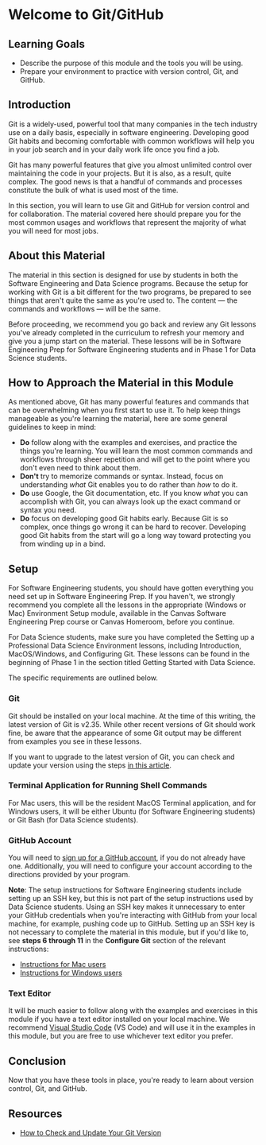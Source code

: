 # Welcome to Git/GitHub

## Learning Goals

- Describe the purpose of this module and the tools you will be using.
- Prepare your environment to practice with version control, Git, and GitHub.

## Introduction

Git is a widely-used, powerful tool that many companies in the tech industry use
on a daily basis, especially in software engineering. Developing good Git habits
and becoming comfortable with common workflows will help you in your job search
and in your daily work life once you find a job.

Git has many powerful features that give you almost unlimited control over
maintaining the code in your projects. But it is also, as a result, quite
complex. The good news is that a handful of commands and processes constitute
the bulk of what is used most of the time.

In this section, you will learn to use Git and GitHub for version control and
for collaboration. The material covered here should prepare you for the most
common usages and workflows that represent the majority of what you will
need for most jobs.

## About this Material

The material in this section is designed for use by students in both the
Software Engineering and Data Science programs. Because the setup for working
with Git is a bit different for the two programs, be prepared to see things that
aren't quite the same as you're used to. The content — the commands and
workflows — will be the same.

Before proceeding, we recommend you go back and review any Git lessons you've
already completed in the curriculum to refresh your memory and give you a jump
start on the material. These lessons will be in Software Engineering Prep for
Software Engineering students and in Phase 1 for Data Science students.

## How to Approach the Material in this Module

As mentioned above, Git has many powerful features and commands that can be
overwhelming when you first start to use it. To help keep things manageable as
you're learning the material, here are some general guidelines to keep in mind:

- **Do** follow along with the examples and exercises, and practice the things
  you're learning. You will learn the most common commands and workflows through
  sheer repetition and will get to the point where you don't even need to think
  about them.
- **Don't** try to memorize commands or syntax. Instead, focus on understanding
  _what_ Git enables you to do rather than _how_ to do it.
- **Do** use Google, the Git documentation, etc. If you know _what_ you can
  accomplish with Git, you can always look up the exact command or syntax you
  need.
- **Do** focus on developing good Git habits early. Because Git is so complex,
  once things go wrong it can be hard to recover. Developing good Git habits
  from the start will go a long way toward protecting you from winding up in a
  bind.

## Setup

For Software Engineering students, you should have gotten everything you need
set up in Software Engineering Prep. If you haven't, we strongly recommend you
complete all the lessons in the appropriate (Windows or Mac) Environment Setup
module, available in the Canvas Software Engineering Prep course or Canvas
Homeroom, before you continue.

For Data Science students, make sure you have completed the Setting up a
Professional Data Science Environment lessons, including Introduction,
MacOS/Windows, and Configuring Git. These lessons can be found in the beginning
of Phase 1 in the section titled Getting Started with Data Science.

The specific requirements are outlined below.

### Git

Git should be installed on your local machine. At the time of this writing, the
latest version of Git is v2.35. While other recent versions of Git should work
fine, be aware that the appearance of some Git output may be different from
examples you see in these lessons.

If you want to upgrade to the latest version of Git, you can check and update
your version using the steps [in this article][updating-git-version].

### Terminal Application for Running Shell Commands

For Mac users, this will be the resident MacOS Terminal application, and for
Windows users, it will be either Ubuntu (for Software Engineering students) or
Git Bash (for Data Science students).

### GitHub Account

You will need to [sign up for a GitHub account][github-signup], if you do not
already have one. Additionally, you will need to configure your account
according to the directions provided by your program.

**Note**: The setup instructions for Software Engineering students include
setting up an SSH key, but this is not part of the setup instructions used by
Data Science students. Using an SSH key makes it unnecessary to enter your
GitHub credentials when you're interacting with GitHub from your local machine,
for example, pushing code up to GitHub. Setting up an SSH key is not necessary
to complete the material in this module, but if you'd like to, see **steps 6
through 11** in the **Configure Git** section of the relevant instructions:

- [Instructions for Mac users](https://github.com/learn-co-curriculum/phase-0-macos-env-git-github)
- [Instructions for Windows users](https://github.com/learn-co-curriculum/phase-0-wsl2-env-git-github)

### Text Editor

It will be much easier to follow along with the examples and exercises in this
module if you have a text editor installed on your local machine. We recommend
[Visual Studio Code][vscode] (VS Code) and will use it in the examples in this
module, but you are free to use whichever text editor you prefer.

## Conclusion

Now that you have these tools in place, you're ready to learn about version
control, Git, and GitHub.

## Resources

- [How to Check and Update Your Git Version][updating-git-version]

[updating-git-version]: https://www.howtogeek.com/759319/how-to-check-and-update-your-git-version/
[github-signup]: https://github.com/join
[vscode]: https://code.visualstudio.com/Download
